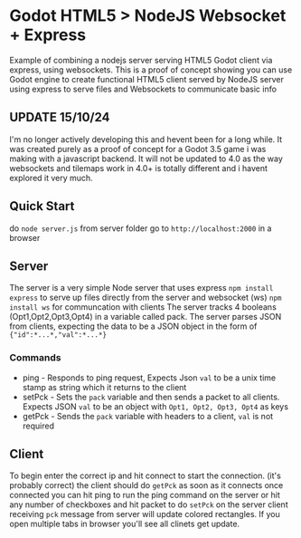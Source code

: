 # Godot HTML5 > NodeJS Websocket + Express
Example of combining a nodejs server serving HTML5 Godot client via express, using websockets.
This is a proof of concept showing you can use Godot engine to create functional HTML5 client served by NodeJS server using express to serve files and Websockets to communicate basic info

## UPDATE 15/10/24
I'm no longer actively developing this and hevent been for a long while. It was created purely as a proof of concept for a Godot 3.5 game i was making with a javascript backend. 
It will not be updated to 4.0 as the way websockets and tilemaps work in 4.0+ is totally different and i havent explored it very much. 

## Quick Start ## 

do `node server.js` from server folder
go to `http://localhost:2000` in a browser

## Server

The server is a very simple Node server that uses express `npm install express` to serve up files directly from the server and websocket (ws) `npm install ws` for communcation with clients
The server tracks 4 booleans (Opt1,Opt2,Opt3,Opt4) in a variable called pack.
The server parses JSON from clients, expecting the data to be a JSON object in the form of ```{"id":*...*,"val":*...*}```

### Commands

* ping - Responds to ping request, Expects Json `val` to be a unix time stamp as string which it returns to the client
* setPck - Sets the `pack` variable and then sends a packet to all clients. Expects JSON `val` to be an object with `Opt1, Opt2, Opt3, Opt4` as keys
* getPck - Sends the `pack` variable with headers to a client, `val` is not required

## Client

To begin enter the correct ip and hit connect to start the connection. (it's probably correct)
the client should do `getPck` as soon as it connects
once connected you can hit ping to run the ping command on the server or hit any number of checkboxes and hit packet to do `setPck` on the server
client receiving `pck` message from server will update colored rectangles. 
If you open multiple tabs in browser you'll see all clinets get update. 


